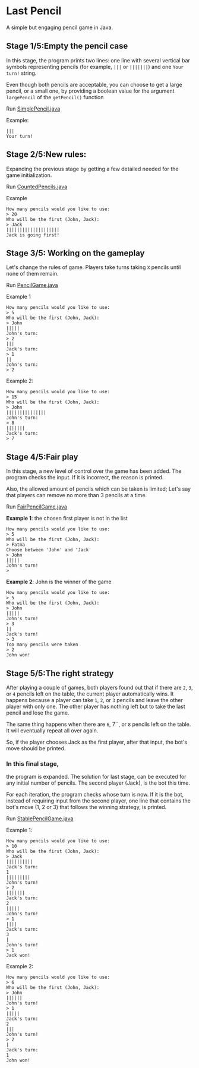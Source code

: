 # Last Pencil

A simple but engaging pencil game in Java.

## Stage 1/5:Empty the pencil case
In this stage, the program prints two lines: one line with several vertical bar symbols representing pencils 
(for example, `|||` or `|||||||`) and one `Your turn!` string.

Even though both pencils are acceptable, you can choose to get a large pencil, or a small one, by providing a
boolean value for the argument `largePencil` of the `getPencil()` function

Run [SimplePencil.java](src/main/java/lastpencil/SimplePencil.java)

Example: 

    |||
    Your turn!

## Stage 2/5:New rules:
Expanding the previous stage by getting a few detailed needed for the game initialization.

Run [CountedPencils.java](src/main/java/lastpencil/CountedPencils.java)

Example

    How many pencils would you like to use:
    > 20
    Who will be the first (John, Jack):
    > Jack
    ||||||||||||||||||||
    Jack is going first!

## Stage 3/5: Working on the gameplay
Let's change the rules of game. Players take turns taking `X` pencils until none of them remain.

Run [PencilGame.java](src/main/java/lastpencil/PencilGame.java)

Example 1 

    How many pencils would you like to use:
    > 5
    Who will be the first (John, Jack):
    > John
    |||||
    John's turn:
    > 2
    |||
    Jack's turn:
    > 1
    ||
    John's turn:
    > 2

Example 2:

    How many pencils would you like to use:
    > 15
    Who will be the first (John, Jack):
    > John
    |||||||||||||||
    John's turn:
    > 8
    |||||||
    Jack's turn:
    > 7

## Stage 4/5:Fair play

In this stage, a new level of control over the game has been added.
The program checks the input. If it is incorrect, the reason is printed. 

Also, the allowed amount of pencils which can be taken is limited;
Let's say that players can remove no more than 3 pencils at a time.

Run [FairPencilGame.java](src/main/java/lastpencil/FairPencilGame.java)

**Example 1**: the chosen first player is not in the list

    How many pencils would you like to use:
    > 5
    Who will be the first (John, Jack):
    > Fatma
    Choose between 'John' and 'Jack'
    > John
    |||||
    John's turn!
    >

**Example 2**: John is the winner of the game

    How many pencils would you like to use:
    > 5
    Who will be the first (John, Jack):
    > John
    |||||
    John's turn!
    > 3
    ||
    Jack's turn!
    > 3
    Too many pencils were taken
    > 2
    John won!

## Stage 5/5:The right strategy

After playing a couple of games, both
players found out that if there are `2`, `3`, or `4` pencils left on the table, the current player
automatically wins. It happens because a player can take `1`, `2`, or `3` pencils 
and leave the other player with only one. The other player has nothing left 
but to take the last pencil and lose the game.


The same thing happens when there are `6`, 7``, or `8` pencils left on the table.
It will eventually repeat all over again.


So, if the player chooses Jack as the first player, after that input, the bot's move should be printed.

### In this final stage, 
the program is expanded. The solution for last stage, can be
executed for any initial number of pencils. The second player (Jack), is the bot this time.

For each iteration, the program checks whose turn is
now. If it is the bot, instead of requiring input from the second player, one line
that contains the bot's move (1, 2 or 3) that follows the winning strategy, is printed.

Run [StablePencilGame.java](src/main/java/lastpencil/SimplePencil.java)

Example 1:

    How many pencils would you like to use:
    > 10
    Who will be the first (John, Jack):
    > Jack
    ||||||||||
    Jack's turn:
    1
    |||||||||
    John's turn!
    > 2
    |||||||
    Jack's turn:
    2
    |||||
    John's turn!
    > 1
    ||||
    Jack's turn:
    3
    |
    John's turn!
    > 1
    Jack won!

Example 2:

    How many pencils would you like to use:
    > 6
    Who will be the first (John, Jack):
    > John
    ||||||
    John's turn!
    > 1
    |||||
    Jack's turn:
    2
    |||
    John's turn!
    > 2
    |
    Jack's turn:
    1
    John won!